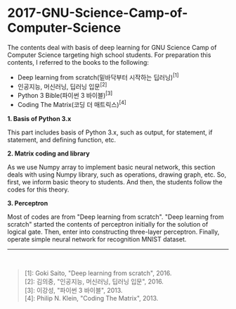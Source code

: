 # 2017-GNU-Science-Camp-of-Computer-Science

The contents deal with basis of deep learning for GNU Science Camp of Computer Science targeting high school students.
For preparation this contents, I referred to the books to the following:

- Deep learning from scratch(밑바닥부터 시작하는 딥러닝)<sup>[1]</sup>
- 인공지능, 머신러닝, 딥러닝 입문<sup>[2]</sup>
- Python 3 Bible(파이썬 3 바이블)<sup>[3]</sup>
- Coding The Matrix(코딩 더 매트릭스)<sup>[4]</sup>

**1. Basis of Python 3.x**

This part includes basis of Python 3.x, such as output, for statement, if statement, and defining function, etc.

**2. Matrix coding and library**

As we use Numpy array to implement basic neural network, this section deals with using Numpy library, such as 
operations, drawing graph, etc. So, first, we inform basic theory to students. And then, the students follow the codes 
for this theory.

**3. Perceptron**

Most of codes are from "Deep learning from scratch". "Deep learning from scratch" started the contents of perceptron 
initially for the solution of logical gate. Then, enter into constructing three-layer perceptron. Finally, operate 
simple neural network for recognition MNIST dataset.


---------------------------------------
<br/>


>[1]: Goki Saito, "Deep learning from scratch", 2016.<br/>
>[2]: 김의중, "인공지능, 머신러닝, 딥러닝 입문", 2016.<br/>
>[3]: 이강성, "파이썬 3 바이블", 2013.<br/>
>[4]: Philip N. Klein, "Coding The Matrix", 2013.